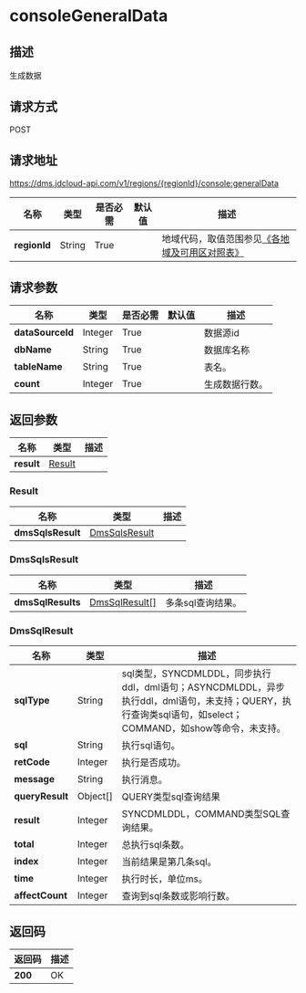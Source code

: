 # consoleGeneralData


## 描述
生成数据

## 请求方式
POST

## 请求地址
https://dms.jdcloud-api.com/v1/regions/{regionId}/console:generalData

|名称|类型|是否必需|默认值|描述|
|---|---|---|---|---|
|**regionId**|String|True| |地域代码，取值范围参见[《各地域及可用区对照表》](../Enum-Definitions/Regions-AZ.md)|

## 请求参数
|名称|类型|是否必需|默认值|描述|
|---|---|---|---|---|
|**dataSourceId**|Integer|True| |数据源id|
|**dbName**|String|True| |数据库名称|
|**tableName**|String|True| |表名。|
|**count**|Integer|True| |生成数据行数。|


## 返回参数
|名称|类型|描述|
|---|---|---|
|**result**|[Result](consolegeneraldata#result)| |

### <div id="result">Result</div>
|名称|类型|描述|
|---|---|---|
|**dmsSqlsResult**|[DmsSqlsResult](consolegeneraldata#dmssqlsresult)| |
### <div id="dmssqlsresult">DmsSqlsResult</div>
|名称|类型|描述|
|---|---|---|
|**dmsSqlResults**|[DmsSqlResult[]](consolegeneraldata#dmssqlresult)|多条sql查询结果。|
### <div id="dmssqlresult">DmsSqlResult</div>
|名称|类型|描述|
|---|---|---|
|**sqlType**|String|sql类型，SYNCDMLDDL，同步执行ddl，dml语句；ASYNCDMLDDL，异步执行ddl，dml语句，未支持；QUERY，执行查询类sql语句，如select；COMMAND，如show等命令，未支持。|
|**sql**|String|执行sql语句。|
|**retCode**|Integer|执行是否成功。|
|**message**|String|执行消息。|
|**queryResult**|Object[]|QUERY类型sql查询结果|
|**result**|Integer|SYNCDMLDDL，COMMAND类型SQL查询结果。|
|**total**|Integer|总执行sql条数。|
|**index**|Integer|当前结果是第几条sql。|
|**time**|Integer|执行时长，单位ms。|
|**affectCount**|Integer|查询到sql条数或影响行数。|

## 返回码
|返回码|描述|
|---|---|
|**200**|OK|
